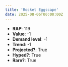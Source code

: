 ```yaml
---
title: 'Rocket Eggscape'
date: 2025-08-06T00:00:00Z
---
```

- **RAP**: 119
- **Value**: -1
- **Demand level**: -1
- **Trend**: -1
- **Projected?**: True
- **Hyped?**: True
- **Rare?**: True
